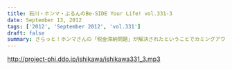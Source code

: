 ```yaml
---
title: 石川・ホンマ・ぶるんのBe-SIDE Your Life! vol.331-3
date: September 13, 2012
tags: ['2012', 'September 2012', 'vol.331']
draft: false
summary: さらっと！ホンマさんの「税金滞納問題」が解決されたということでカミングアウト！一時期「この話題はやべぇな。」ということでリミットなしと言われる！？ ビーサイでも自主規制がかかっていたお話です。やっぱり納税の義務・・・ですねっ！大切、大切。ＮＡＭＡＥ
---
```


http://project-phi.ddo.jp/ishikawa/ishikawa331_3.mp3